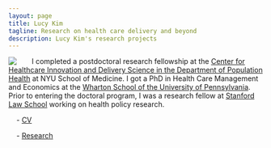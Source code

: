 ```yaml
---
layout: page
title: Lucy Kim
tagline: Research on health care delivery and beyond
description: Lucy Kim's research projects
---
```


<img style="float: left; padding-right: 30px;" src="http://lucy-kim.github.io/profile_mar2016.jpg">

I completed a postdoctoral research fellowship at the [Center for Healthcare Innovation and Delivery Science in the Department of Population Health](https://med.nyu.edu/chids/home) at NYU School of Medicine. I got a PhD in Health Care Management and Economics at the [Wharton School of the University of Pennsylvania](https://hcmg.wharton.upenn.edu/). Prior to entering the doctoral program, I was a research fellow at [Stanford Law School](https://law.stanford.edu/empirical-research-fellowship/) working on health policy research.

&nbsp;&nbsp;&nbsp;&nbsp;- [CV](https://www.dropbox.com/s/bqutffj5wu0whj8/Kim-cv.pdf?dl=0)

&nbsp;&nbsp;&nbsp;&nbsp;- [Research](pages/research.html)
